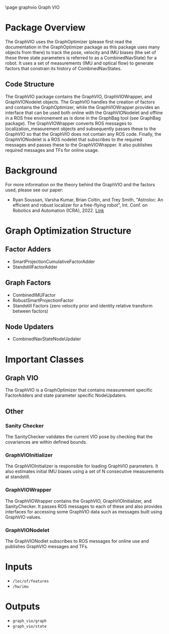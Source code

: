 \page graphvio Graph VIO

# Package Overview
The GraphVIO uses the GraphOptimizer (please first read the documentation in the GraphOptimizer package as this package uses many objects from there) to track the pose, velocity and IMU biases (the set of these three state parameters is referred to as a CombinedNavState) for a robot.  It uses a set of measurements (IMU and optical flow) to generate factors that constrain its history of CombinedNavStates.  
## Code Structure
The GraphVIO package contains the GraphVIO, GraphVIOWrapper, and GraphVIONodelet objects.  The GraphVIO handles the creation of factors and contains the GraphOptimizer, while the GraphVIOWrapper provides an interface that can be used both online with the GraphVIONodelet and offline in a ROS free environement as is done in the GraphBag tool (see GraphBag package).  The GraphVIOWrapper converts ROS messages to localization_measurement objects and subsequently passes these to the GraphVIO so that the GraphVIO does not contain any ROS code.  Finally, the GraphVIONodelet is a ROS nodelet that subscribes to the required messages and passes these to the GraphVIOWrapper.  It also publishes required messages and TFs for online usage.

# Background
For more information on the theory behind the GraphVIO and the factors used, please see our paper: 
* Ryan Soussan, Varsha Kumar, Brian Coltin, and Trey Smith, "Astroloc: An efficient and robust localizer for a free-flying robot", Int. Conf. on Robotics and Automation (ICRA), 2022. [Link](https://ieeexplore.ieee.org/stamp/stamp.jsp?tp=&arnumber=9811919 "Link")

# Graph Optimization Structure 
## Factor Adders
* SmartProjectionCumulativeFactorAdder
* StandstillFactorAdder 
## Graph Factors
* CombinedIMUFactor
* RobustSmartProjectionFactor
* Standstill Factors (zero velocity prior and identity relative transform between factors)
## Node Updaters
* CombinedNavStateNodeUpdater 

# Important Classes

## Graph VIO
The GraphVIO is a GraphOptimizer that contains measurement specific FactorAdders and state parameter specific NodeUpdaters.  

## Other
### Sanity Checker
The SanityChecker validates the current VIO pose by checking that the covariances are within defined bounds.

### GraphVIOInitializer
The GraphVIOInitializer is responsible for loading GraphVIO parameters.  It also estimates initial IMU biases using a set of N consecutive measurements at standstill.

### GraphVIOWrapper
The GraphVIOWrapper contains the GraphVIO, GraphVIOInitializer, and SanityChecker.  It passes ROS messages to each of these and also provides interfaces for accessing some GraphVIO data such as messages built using GraphVIO values.

### GraphVIONodelet
The GraphVIONodlet subscribes to ROS messages for online use and publishes GraphVIO messages and TFs.

# Inputs
* `/loc/of/features`
* `/hw/imu`

# Outputs
* `graph_vio/graph`
* `graph_vio/state`
